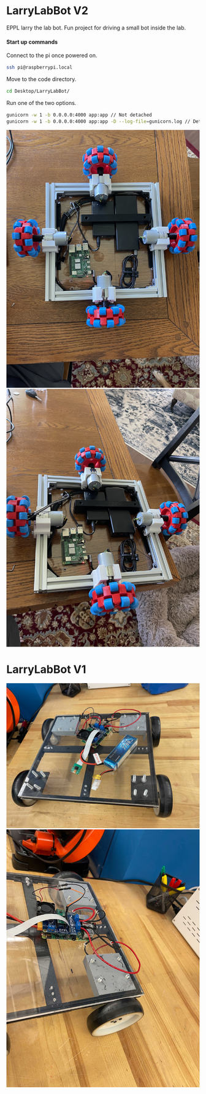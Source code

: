 # LarryLabBot V2
EPPL larry the lab bot. Fun project for driving a small bot inside the lab.

#### Start up commands
Connect to the pi once powered on.
```bash
ssh pi@raspberrypi.local
```
Move to the code directory.
```bash
cd Desktop/LarryLabBot/
```

Run one of the two options.
```bash
gunicorn -w 1 -b 0.0.0.0:4000 app:app // Not detached
gunicorn -w 1 -b 0.0.0.0:4000 app:app -D --log-file=gunicorn.log // Detached
```

![](https://raw.githubusercontent.com/danielwilczak101/LarryLabBot/media/images/IMG_3665.JPG)
![](https://raw.githubusercontent.com/danielwilczak101/LarryLabBot/media/images/IMG_3664.JPG)

# LarryLabBot V1
![](https://raw.githubusercontent.com/danielwilczak101/LarryLabBot/media/images/IMG_3472.jpg)
![](https://raw.githubusercontent.com/danielwilczak101/LarryLabBot/media/images/IMG_3473.jpg)

